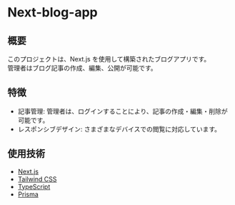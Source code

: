 # Next-blog-app

## 概要
このプロジェクトは、Next.js を使用して構築されたブログアプリです。<br>
管理者はブログ記事の作成、編集、公開が可能です。

## 特徴
- 記事管理: 管理者は、ログインすることにより、記事の作成・編集・削除が可能です。
- レスポンシブデザイン: さまざまなデバイスでの閲覧に対応しています。

## 使用技術
- [Next.js](https://nextjs.org/)
- [Tailwind CSS](https://tailwindcss.com/)
- [TypeScript](https://www.typescriptlang.org/)
- [Prisma](https://www.prisma.io/)